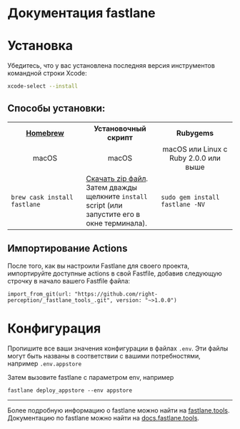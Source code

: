 
Документация fastlane
================
# Установка

Убедитесь, что у вас установлена последняя версия инструментов командной строки Xcode:

```sh
xcode-select --install
```

## Способы установки:

<table width="100%" >
<tr>
<th width="33%"><a href="http://brew.sh">Homebrew</a></td>
<th width="33%">Установочный скрипт</td>
<th width="33%">Rubygems</td>
</tr>
<tr>
<td width="33%" align="center">macOS</td>
<td width="33%" align="center">macOS</td>
<td width="33%" align="center">macOS или Linux с Ruby 2.0.0 или выше</td>
</tr>
<tr>
<td width="33%"><code>brew cask install fastlane</code></td>
<td width="33%"><a href="https://download.fastlane.tools">Скачать zip файл</a>. Затем дважды щелкните <code>install</code> script (или запустите его в окне терминала).</td>
<td width="33%"><code>sudo gem install fastlane -NV</code></td>
</tr>
</table>

## Импортирование Actions

После того, как вы настроили Fastlane для своего проекта, импортируйте доступные actions в свой Fastfile, добавив следующую строчку в начало вашего Fastfile файла:

`import_from_git(url: "https://github.com/right-perception/_fastlane_tools_.git", version: "~>1.0.0")`


# Конфигурация

Пропишите все ваши значения конфигурации в файлах `.env`. Эти файлы могут быть названы в соответствии с вашими потребностями, например `.env.appstore`

Затем вызовите fastlane с параметром env, например

`fastlane deploy_appstore --env appstore`

----
Более подробную информацию о fastlane можно найти на [fastlane.tools](https://fastlane.tools).
Документацию по fastlane можно найти на [docs.fastlane.tools](https://docs.fastlane.tools).
